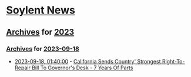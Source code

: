 # [Soylent News](../../../README.md)

## [Archives](../../index.md) for [2023](../index.md)

### [Archives](../../index.md) for [2023-09-18](index.md)

* [2023-09-18, 01:40:00](https://soylentnews.org/article.pl?sid=23/09/17/1657213&from=rss) - [California Sends Country' Strongest Right-To-Repair Bill To Governor's Desk - 7  Years Of Parts](https://soylentnews.org/article.pl?sid=23/09/17/1657213&from=rss)

